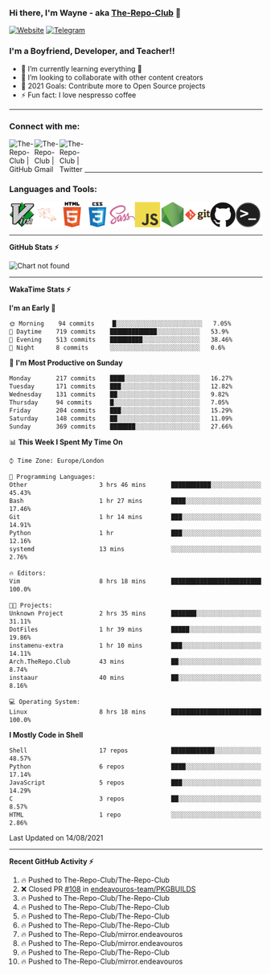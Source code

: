 ### Hi there, I'm Wayne - aka [The-Repo-Club][website] 👋

[![Website](https://img.shields.io/website?label=github.com/The-Repo-Club/&color=orange&style=flat-square&url=https://github.com/The-Repo-Club/)][website]
[![Telegram](https://img.shields.io/badge/Chat%20on-Telegram-orange.svg?color=orange&logo=telegram&style=flat-square)][telegram]

### I'm a Boyfriend, Developer, and Teacher!!

- 🌱 I’m currently learning everything 🤣
- 👯 I’m looking to collaborate with other content creators
- 🥅 2021 Goals: Contribute more to Open Source projects
- ⚡ Fun fact: I love nespresso coffee

---
### Connect with me:

[<img align="left" alt="The-Repo-Club | GitHub" width="50px" src="https://cdn.jsdelivr.net/npm/simple-icons@v3/icons/github.svg" />][website]
[<img align="left" alt="The-Repo-Club | Gmail" width="50px" src="https://cdn.jsdelivr.net/npm/simple-icons@v3/icons/gmail.svg" />][email]
[<img align="left" alt="The-Repo-Club | Twitter" width="50px" src="https://cdn.jsdelivr.net/npm/simple-icons@v3/icons/telegram.svg" />][telegram]

[website]: https://github.com/The-Repo-Club/
[email]: mailto:wayne6324@gmail.com
[telegram]: https://t.me/TheRepoClub

<br />
<br />
<br />

---
### Languages and Tools:

<img align="left" alt="Vim" width="50px" src="https://raw.githubusercontent.com/github/explore/80688e429a7d4ef2fca1e82350fe8e3517d3494d/topics/vim/vim.png" />
<img align="left" alt="Fish" width="50px" src="https://raw.githubusercontent.com/github/explore/80688e429a7d4ef2fca1e82350fe8e3517d3494d/topics/fish/fish.png" />
<img align="left" alt="HTML5" width="50px" src="https://raw.githubusercontent.com/github/explore/80688e429a7d4ef2fca1e82350fe8e3517d3494d/topics/html/html.png" />
<img align="left" alt="CSS3" width="50px" src="https://raw.githubusercontent.com/github/explore/80688e429a7d4ef2fca1e82350fe8e3517d3494d/topics/css/css.png" />
<img align="left" alt="Sass" width="50px" src="https://raw.githubusercontent.com/github/explore/80688e429a7d4ef2fca1e82350fe8e3517d3494d/topics/sass/sass.png" />
<img align="left" alt="JavaScript" width="50px" src="https://raw.githubusercontent.com/github/explore/80688e429a7d4ef2fca1e82350fe8e3517d3494d/topics/javascript/javascript.png" />
<img align="left" alt="Node.js" width="50px" src="https://raw.githubusercontent.com/github/explore/80688e429a7d4ef2fca1e82350fe8e3517d3494d/topics/nodejs/nodejs.png" />
<img align="left" alt="Git" width="50px" src="https://raw.githubusercontent.com/github/explore/80688e429a7d4ef2fca1e82350fe8e3517d3494d/topics/git/git.png" />
<img align="left" alt="GitHub" width="50px" src="https://raw.githubusercontent.com/github/explore/78df643247d429f6cc873026c0622819ad797942/topics/github/github.png" />
<img align="left" alt="Terminal" width="50px" src="https://raw.githubusercontent.com/github/explore/80688e429a7d4ef2fca1e82350fe8e3517d3494d/topics/terminal/terminal.png" />

<br />
<br />
<br />

---

**GitHub Stats ⚡**

![Chart not found](https://github-readme-stats.vercel.app/api?username=The-Repo-Club&theme=tokyonight&show_icons=true&count_private=true&hide_border=true&include_all_commits=true&custom_title=The-Repo-Club%27s+GitHub+Stats)


---

**WakaTime Stats ⚡**

<!--START_SECTION:waka-->
**I'm an Early 🐤** 

```text
🌞 Morning    94 commits     █░░░░░░░░░░░░░░░░░░░░░░░░   7.05% 
🌆 Daytime    719 commits    █████████████░░░░░░░░░░░░   53.9% 
🌃 Evening    513 commits    █████████░░░░░░░░░░░░░░░░   38.46% 
🌙 Night      8 commits      ░░░░░░░░░░░░░░░░░░░░░░░░░   0.6%

```
📅 **I'm Most Productive on Sunday** 

```text
Monday       217 commits    ████░░░░░░░░░░░░░░░░░░░░░   16.27% 
Tuesday      171 commits    ███░░░░░░░░░░░░░░░░░░░░░░   12.82% 
Wednesday    131 commits    ██░░░░░░░░░░░░░░░░░░░░░░░   9.82% 
Thursday     94 commits     █░░░░░░░░░░░░░░░░░░░░░░░░   7.05% 
Friday       204 commits    ███░░░░░░░░░░░░░░░░░░░░░░   15.29% 
Saturday     148 commits    ██░░░░░░░░░░░░░░░░░░░░░░░   11.09% 
Sunday       369 commits    ███████░░░░░░░░░░░░░░░░░░   27.66%

```


📊 **This Week I Spent My Time On** 

```text
⌚︎ Time Zone: Europe/London

💬 Programming Languages: 
Other                    3 hrs 46 mins       ███████████░░░░░░░░░░░░░░   45.43% 
Bash                     1 hr 27 mins        ████░░░░░░░░░░░░░░░░░░░░░   17.46% 
Git                      1 hr 14 mins        ███░░░░░░░░░░░░░░░░░░░░░░   14.91% 
Python                   1 hr                ███░░░░░░░░░░░░░░░░░░░░░░   12.16% 
systemd                  13 mins             ░░░░░░░░░░░░░░░░░░░░░░░░░   2.76%

🔥 Editors: 
Vim                      8 hrs 18 mins       █████████████████████████   100.0%

🐱‍💻 Projects: 
Unknown Project          2 hrs 35 mins       ███████░░░░░░░░░░░░░░░░░░   31.11% 
DotFiles                 1 hr 39 mins        █████░░░░░░░░░░░░░░░░░░░░   19.86% 
instamenu-extra          1 hr 10 mins        ███░░░░░░░░░░░░░░░░░░░░░░   14.11% 
Arch.TheRepo.Club        43 mins             ██░░░░░░░░░░░░░░░░░░░░░░░   8.74% 
instaaur                 40 mins             ██░░░░░░░░░░░░░░░░░░░░░░░   8.16%

💻 Operating System: 
Linux                    8 hrs 18 mins       █████████████████████████   100.0%

```

**I Mostly Code in Shell** 

```text
Shell                    17 repos            ████████████░░░░░░░░░░░░░   48.57% 
Python                   6 repos             ████░░░░░░░░░░░░░░░░░░░░░   17.14% 
JavaScript               5 repos             ███░░░░░░░░░░░░░░░░░░░░░░   14.29% 
C                        3 repos             ██░░░░░░░░░░░░░░░░░░░░░░░   8.57% 
HTML                     1 repo              ░░░░░░░░░░░░░░░░░░░░░░░░░   2.86%

```



 Last Updated on 14/08/2021
<!--END_SECTION:waka-->

---

**Recent GitHub Activity :zap:**

<!--START_SECTION:activity-->
1. 🔥 Pushed to The-Repo-Club/The-Repo-Club
2. ❌ Closed PR [#108](https://github.com/endeavouros-team/PKGBUILDS/pull/108) in [endeavouros-team/PKGBUILDS](https://github.com/endeavouros-team/PKGBUILDS)
3. 🔥 Pushed to The-Repo-Club/The-Repo-Club
4. 🔥 Pushed to The-Repo-Club/The-Repo-Club
5. 🔥 Pushed to The-Repo-Club/The-Repo-Club
6. 🔥 Pushed to The-Repo-Club/The-Repo-Club
7. 🔥 Pushed to The-Repo-Club/mirror.endeavouros
8. 🔥 Pushed to The-Repo-Club/mirror.endeavouros
9. 🔥 Pushed to The-Repo-Club/The-Repo-Club
10. 🔥 Pushed to The-Repo-Club/mirror.endeavouros
<!--END_SECTION:activity-->